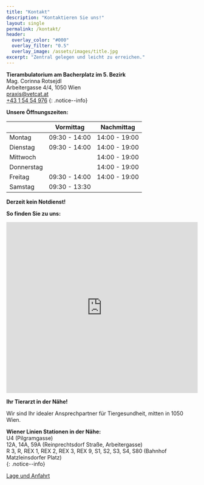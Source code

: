 ```yaml
---
title: "Kontakt"
description: "Kontaktieren Sie uns!"
layout: single
permalink: /kontakt/
header:
  overlay_color: "#000"
  overlay_filter: "0.5"
  overlay_image: /assets/images/title.jpg
excerpt: "Zentral gelegen und leicht zu erreichen."
---
```


**Tierambulatorium am Bacherplatz im 5. Bezirk**  
Mag. Corinna Rotsejdl  
Arbeitergasse 4/4, 1050 Wien  
<i class="fas fa-fw fa-envelope"></i> <a href="mailto:praxis@vetcat.at">praxis@vetcat.at</a>  
<i class="fas fa-fw fa-phone"></i> <a href="tel: + 43 1 54 54 976">+43 1 54 54 976</a>
{: .notice--info}

**Unsere Öffnungszeiten:**

|  | Vormittag | Nachmittag |
|-------|--------|---------|
| Montag | 09:30 - 14:00 | 14:00 - 19:00 |
| Dienstag | 09:30 - 14:00 | 14:00 - 19:00 |
| Mittwoch | | 14:00 - 19:00 |
| Donnerstag | | 14:00 - 19:00 |
| Freitag | 09:30 - 14:00 | 14:00 - 19:00 |
| Samstag | 09:30 - 13:30 |  | 

**Derzeit kein Notdienst!**

**So finden Sie zu uns:**
<iframe src="https://www.google.com/maps/embed?pb=!1m18!1m12!1m3!1d2660.017492576028!2d16.35221241598973!3d48.187014455694914!2m3!1f0!2f0!3f0!3m2!1i1024!2i768!4f13.1!3m3!1m2!1s0x476da82f2e762efb%3A0x205402a529b2d653!2sTierambulatorium%20am%20Bacherplatz!5e0!3m2!1sde!2sat!4v1650568162198!5m2!1sde!2sat" width="100%" height="450" style="border:0;" allowfullscreen="" loading="lazy" referrerpolicy="no-referrer-when-downgrade"></iframe>

**Ihr Tierarzt in der Nähe!**

Wir sind Ihr idealer Ansprechpartner für Tiergesundheit, mitten in 1050 Wien.

<div>
  <b>Wiener Linien Stationen in der Nähe:</b><br />
  <i class="fa-solid fa-fw fa-train-subway"></i> U4 (Pilgramgasse)<br />
  <i class="fa-solid fa-fw fa-bus"></i> 12A, 14A, 59A (Reinprechtsdorf Straße, Arbeitergasse)<br />
  <i class="fa-solid fa-fw fa-train"></i> R 3, R, REX 1, REX 2, REX 3, REX 9, S1, S2, S3, S4, S80 (Bahnhof Matzleinsdorfer Platz)
</div>{: .notice--info}

[Lage und Anfahrt](./lage.md)